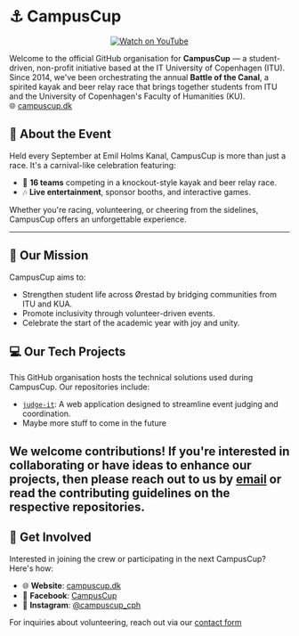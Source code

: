 # ⚓ CampusCup

<div align="center">
  <a href="https://www.youtube.com/watch?v=0253p-512Vo" target="_blank">
    <img src="https://img.youtube.com/vi/0253p-512Vo/0.jpg" alt="Watch on YouTube" />
  </a>
</div>

Welcome to the official GitHub organisation for **CampusCup** — a student-driven, non-profit initiative based at the IT University of Copenhagen (ITU). Since 2014, we've been orchestrating the annual **Battle of the Canal**, a spirited kayak and beer relay race that brings together students from ITU and the University of Copenhagen's Faculty of Humanities (KU).  
🌐 [campuscup.dk](https://campuscup.dk/about)

## 🎉 About the Event

Held every September at Emil Holms Kanal, CampusCup is more than just a race. It's a carnival-like celebration featuring:

- 🛶 **16 teams** competing in a knockout-style kayak and beer relay race.
- 🎶 **Live entertainment**, sponsor booths, and interactive games.

Whether you're racing, volunteering, or cheering from the sidelines, CampusCup offers an unforgettable experience.

---

## 👥 Our Mission

CampusCup aims to:

- Strengthen student life across Ørestad by bridging communities from ITU and KUA.
- Promote inclusivity through volunteer-driven events.
- Celebrate the start of the academic year with joy and unity.

## 💻 Our Tech Projects

This GitHub organisation hosts the technical solutions used during CampusCup. Our repositories include:

- [`judge-it`](https://github.com/itu-campuscup/judge-it): A web application designed to streamline event judging and coordination.
- Maybe more stuff to come in the future

We welcome contributions! If you're interested in collaborating or have ideas to enhance our projects, then please reach out to us by [email](mailto:contact@campuscup.dk) or read the contributing guidelines on the respective repositories.
---

## 🙌 Get Involved

Interested in joining the crew or participating in the next CampusCup? Here's how:

- 🌐 **Website**: [campuscup.dk](https://campuscup.dk)
- 📘 **Facebook**: [CampusCup](https://www.facebook.com/campus.cup.cph)
- 📸 **Instagram**: [@campuscup_cph](https://www.instagram.com/campuscup_cph)

For inquiries about volunteering, reach out via our [contact form](https://campuscup.dk/volunteer)
